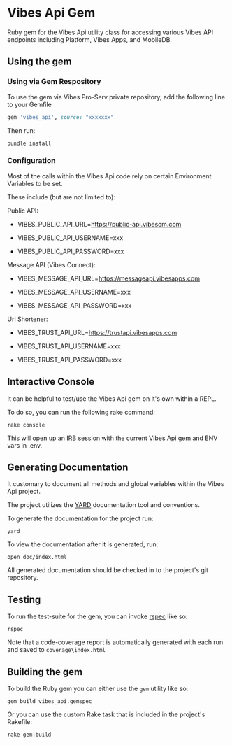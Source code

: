 Vibes Api Gem
====================
Ruby gem for the Vibes Api utility class for accessing various Vibes API endpoints including Platform, Vibes Apps, and MobileDB.


Using the gem
--------------------

### Using via Gem Respository

To use the gem via Vibes Pro-Serv private repository, add the following line to your Gemfile

```ruby
gem 'vibes_api', source: "xxxxxxx" 
```

Then run:

```
bundle install
```


### Configuration

Most of the calls within the Vibes Api code rely on certain Environment Variables to be set.

These include (but are not limited to):

Public API:

* VIBES_PUBLIC_API_URL=https://public-api.vibescm.com

* VIBES_PUBLIC_API_USERNAME=xxx

* VIBES_PUBLIC_API_PASSWORD=xxx

Message API (Vibes Connect):

* VIBES_MESSAGE_API_URL=https://messageapi.vibesapps.com

* VIBES_MESSAGE_API_USERNAME=xxx

* VIBES_MESSAGE_API_PASSWORD=xxx

Url Shortener:

* VIBES_TRUST_API_URL=https://trustapi.vibesapps.com

* VIBES_TRUST_API_USERNAME=xxx

* VIBES_TRUST_API_PASSWORD=xxx



Interactive Console
--------------------

It can be helpful to test/use the Vibes Api gem on it's own within a REPL.

To do so, you can run the following rake command:

```
rake console
```

This will open up an IRB session with the current Vibes Api gem and ENV vars in .env.


Generating Documentation
--------------------

It customary to document all methods and global variables within the Vibes Api project.

The project utilizes the [YARD](http://yardoc.org/) documentation tool and conventions.

To generate the documentation for the project run:

```
yard
```

To view the documentation after it is generated, run:

```
open doc/index.html
```

All generated documentation should be checked in to the project's git repository.


Testing
--------------------
To run the test-suite for the gem, you can invoke [rspec](http://rspec.info/) like so:

```
rspec
```

Note that a code-coverage report is automatically generated with each run and saved to `coverage\index.html`


Building the gem
--------------------
To build the Ruby gem you can either use the `gem` utility like so:

```
gem build vibes_api.gemspec
```

Or you can use the custom Rake task that is included in the project's Rakefile:

```
rake gem:build
```
